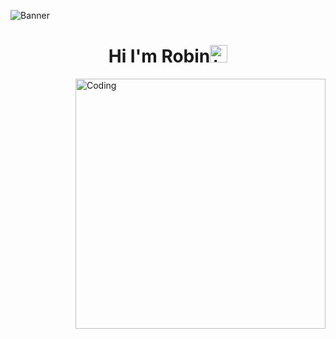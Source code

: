 ![Banner](https://user-images.githubusercontent.com/48469274/116090470-8bd7b280-a6c1-11eb-845a-0230c54397eb.png)

<h1 align="center">Hi I'm Robin<img src="https://user-images.githubusercontent.com/1303154/88677602-1635ba80-d120-11ea-84d8-d263ba5fc3c0.gif" width="28px" alt="hi"></h1>

<img align="right" alt="Coding" width="400" src="https://github.com/rj-robinjoseph/rj-robinjoseph/blob/main/GIF-210427_104427.gif">
